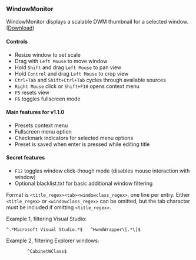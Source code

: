 ### WindowMonitor

WindowMonitor displays a scalable DWM thumbnail for a selected window.
\([Download](https://github.com/Temetra/WindowMonitor/releases)\)

#### Controls
* Resize window to set scale
* Drag with `Left Mouse` to move window
* Hold `Shift` and drag `Left Mouse` to pan view
* Hold `Control` and drag `Left Mouse` to crop view
* `Ctrl+Tab` and `Shift+Ctrl+Tab` cycles through available sources
* `Right Mouse` click or `Shift+F10` opens context menu
* `F5` resets view
* `F6` toggles fullscreen mode

#### Main features for v1.1.0
* Presets context menu
* Fullscreen menu option
* Checkmark indicators for selected menu options
* Preset is saved when enter is pressed while editing title

#### Secret features
* `F12` toggles window click-though mode (disables mouse interaction with window)
* Optional blacklist.txt for basic additional window filtering

Format is `<title_regex><tab><windowclass_regex>`, one line per entry. Either `<title_regex>` or `<windowclass_regex>` can be omitted, but the tab character must be included if omitting `<title_regex>`.

Example 1, filtering Visual Studio:
```
^.*Microsoft Visual Studio.*$	^HwndWrapper\[.*\]$
```

Example 2, filtering Explorer windows:
```
    	^CabinetWClass$
```
